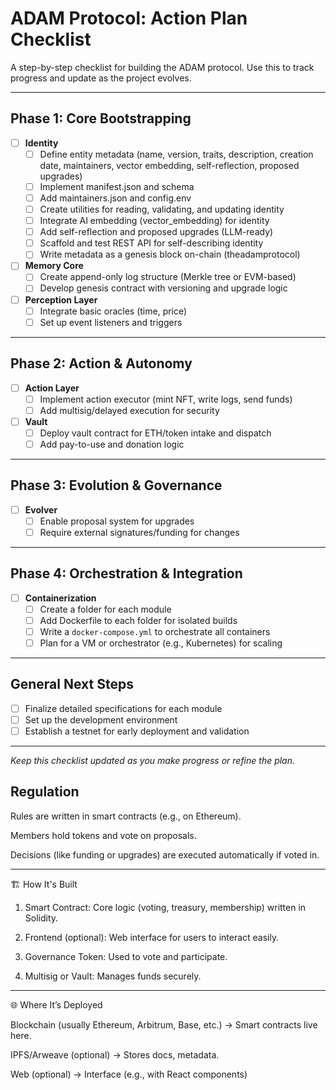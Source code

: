 # ADAM Protocol: Action Plan Checklist

A step-by-step checklist for building the ADAM protocol. Use this to track progress and update as the project evolves.

---

## Phase 1: Core Bootstrapping

- [ ] **Identity**
  - [ ] Define entity metadata (name, version, traits, description, creation date, maintainers, vector embedding, self-reflection, proposed upgrades)
  - [ ] Implement manifest.json and schema
  - [ ] Add maintainers.json and config.env
  - [ ] Create utilities for reading, validating, and updating identity
  - [ ] Integrate AI embedding (vector_embedding) for identity
  - [ ] Add self-reflection and proposed upgrades (LLM-ready)
  - [ ] Scaffold and test REST API for self-describing identity
  - [ ] Write metadata as a genesis block on-chain (theadamprotocol)

- [ ] **Memory Core**
  - [ ] Create append-only log structure (Merkle tree or EVM-based)
  - [ ] Develop genesis contract with versioning and upgrade logic

- [ ] **Perception Layer**
  - [ ] Integrate basic oracles (time, price)
  - [ ] Set up event listeners and triggers

---

## Phase 2: Action & Autonomy

- [ ] **Action Layer**
  - [ ] Implement action executor (mint NFT, write logs, send funds)
  - [ ] Add multisig/delayed execution for security

- [ ] **Vault**
  - [ ] Deploy vault contract for ETH/token intake and dispatch
  - [ ] Add pay-to-use and donation logic

---

## Phase 3: Evolution & Governance

- [ ] **Evolver**
  - [ ] Enable proposal system for upgrades
  - [ ] Require external signatures/funding for changes

---

## Phase 4: Orchestration & Integration

- [ ] **Containerization**
  - [ ] Create a folder for each module
  - [ ] Add Dockerfile to each folder for isolated builds
  - [ ] Write a `docker-compose.yml` to orchestrate all containers
  - [ ] Plan for a VM or orchestrator (e.g., Kubernetes) for scaling

---

## General Next Steps

- [ ] Finalize detailed specifications for each module
- [ ] Set up the development environment
- [ ] Establish a testnet for early deployment and validation

---

*Keep this checklist updated as you make progress or refine the plan.*


## Regulation 
Rules are written in smart contracts (e.g., on Ethereum).

Members hold tokens and vote on proposals.

Decisions (like funding or upgrades) are executed automatically if voted in.



---

🏗️ How It's Built

1. Smart Contract: Core logic (voting, treasury, membership) written in Solidity.


2. Frontend (optional): Web interface for users to interact easily.


3. Governance Token: Used to vote and participate.


4. Multisig or Vault: Manages funds securely.




---

🌐 Where It’s Deployed

Blockchain (usually Ethereum, Arbitrum, Base, etc.) → Smart contracts live here.

IPFS/Arweave (optional) → Stores docs, metadata.

Web (optional) → Interface (e.g., with React components)


